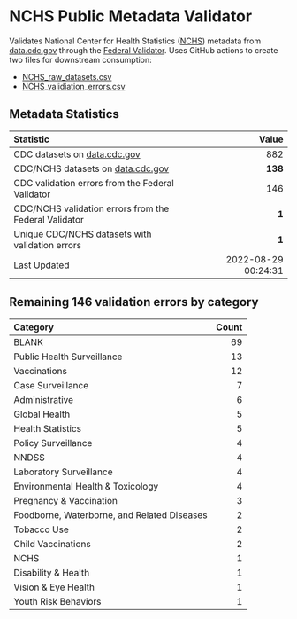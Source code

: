 # NCHS Public Metadata Validator

Validates National Center for Health Statistics ([NCHS](https://www.cdc.gov/nchs/index.htm)) metadata from [data.cdc.gov](https://data.cdc.gov/browse?category=NCHS) through the [Federal Validator](https://dashboard.data.gov/validate). Uses GitHub actions to create two files for downstream consumption:


+ [NCHS_raw_datasets.csv](NCHS_raw_datasets.csv)
+ [NCHS_validiation_errors.csv](NCHS_validiation_errors.csv)


## Metadata Statistics

| Statistic | Value |
| :---      | ---:  |
| CDC datasets on [data.cdc.gov](https://data.cdc.gov/) | 882 |
| CDC/NCHS datasets on [data.cdc.gov](https://data.cdc.gov/browse?category=NCHS)| **138** |
| CDC validation errors from the Federal Validator | 146 |
| CDC/NCHS validation errors from the Federal Validator | **1** |
| Unique CDC/NCHS datasets with validation errors | **1** |
| Last Updated | 2022-08-29 00:24:31 |


## Remaining 146 validation errors by category

| Category | Count |
| :---     | ---:  |
|BLANK|69|
|Public Health Surveillance|13|
|Vaccinations|12|
|Case Surveillance|7|
|Administrative|6|
|Global Health|5|
|Health Statistics|5|
|Policy Surveillance|4|
|NNDSS|4|
|Laboratory Surveillance|4|
|Environmental Health & Toxicology|4|
|Pregnancy & Vaccination|3|
|Foodborne, Waterborne, and Related Diseases|2|
|Tobacco Use|2|
|Child Vaccinations|2|
|NCHS|1|
|Disability & Health|1|
|Vision & Eye Health|1|
|Youth Risk Behaviors|1|